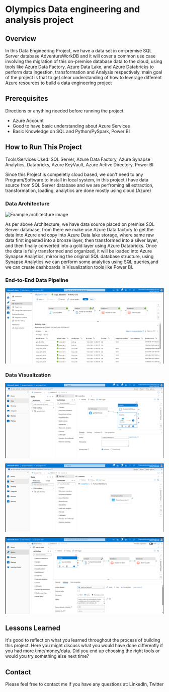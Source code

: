 # Olympics Data engineering and analysis project

## Overview

In this Data Engineering Project, we have a data set in on-premise SQL Server database AdventureWorkDB and it will cover a common use case involving the migration of this on-premise database data to the cloud, using tools like Azure Data Factory, Azure Data Lake, and Azure Databricks to perform data ingestion, transformation and Analysis respectively. main goal of the project is that to get clear understanding of how to leverage different Azure resources to build a data engineering project

## Prerequisites

Directions or anything needed before running the project.

- Azure Account
- Good to have basic understanding about Azure Services
- Basic Knowledge on SQL and Python/PySpark, Power BI

## How to Run This Project

Tools/Services Used: SQL Server, Azure Data Factory, Azure Synapse Analytics, Databricks, Azure KeyVault, Azure Active Directory, Power BI

Since this Project is compeletly cloud based, we don't need to any Program/Software to install in local system, in this project i have data source from SQL Server database and we are perfroming all extraction, transformation, loading, analytics are done mostly using cloud (Azure)

### Data Architecture

![Example architecture image](images/arch.png)

As per above Architecture, we have data source placed on premise SQL Server database, from there we make use Azure Data factory to get the data into Azure and copy into Azure Data lake storage, where same raw data first ingested into a bronze layer, then transformed into a silver layer, and then finally converted into a gold layer using Azure Databricks. Once the data is fully transformed and organized, it will be loaded into Azure Synapse Analytics, mirroring the original SQL database structure, using Synapse Analytics we can perform some analytics using SQL queries,and we can create dashboards in Visualization tools like Power BI.

### End-to-End Data Pipeline

![alt-pipeline-image](images/snip1.png)

### Data Visualization

![alt-data-visuaization](images/snip2.png)

![alt-data-visuaization](images/snip3.png)

![alt-data-visuaization](images/snip4.png)

## Lessons Learned

It's good to reflect on what you learned throughout the process of building this project. Here you might discuss what you would have done differently if you had more time/money/data. Did you end up choosing the right tools or would you try something else next time?

## Contact

Please feel free to contact me if you have any questions at: LinkedIn, Twitter
